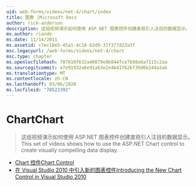```yaml
---
uid: web-forms/videos/net-4/chart/index
title: 图表 |Microsoft Docs
author: rick-anderson
description: 这组视频演示如何使用 ASP.NET 图表控件创建直观引人注目的数据显示。
ms.author: riande
ms.date: 11/14/2011
ms.assetid: c7ec18e5-45a1-4c18-b2d9-31f377d23a3f
msc.legacyurl: /web-forms/videos/net-4/chart
msc.type: chapter
ms.openlocfilehash: 707610f632a40879e0b844fce7b08a6a7115c2aa
ms.sourcegitcommit: e7e91932a6e91a63e2e46417626f39d6b244a3ab
ms.translationtype: MT
ms.contentlocale: zh-CN
ms.lasthandoff: 03/06/2020
ms.locfileid: "78522392"
---
```

# <a name="chart"></a><span data-ttu-id="0d61d-103">Chart</span><span class="sxs-lookup"><span data-stu-id="0d61d-103">Chart</span></span>

> <span data-ttu-id="0d61d-104">这组视频演示如何使用 ASP.NET 图表控件创建直观引人注目的数据显示。</span><span class="sxs-lookup"><span data-stu-id="0d61d-104">This set of videos shows how to use the ASP.NET Chart control to create visually compelling data display.</span></span>

- [<span data-ttu-id="0d61d-105">Chart 控件</span><span class="sxs-lookup"><span data-stu-id="0d61d-105">Chart Control</span></span>](aspnet-4-quick-hit-chart-control.md)
- [<span data-ttu-id="0d61d-106">在 Visual Studio 2010 中引入新的图表控件</span><span class="sxs-lookup"><span data-stu-id="0d61d-106">Introducing the New Chart Control in Visual Studio 2010</span></span>](aspnet-4-how-do-i-introducing-the-new-chart-control-in-visual-studio-2010.md)
